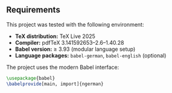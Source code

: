 ## Requirements

This project was tested with the following environment:

- **TeX distribution:** TeX Live 2025
- **Compiler:** pdfTeX 3.141592653–2.6–1.40.28
- **Babel version:** ≥ 3.93 (modular language setup)
- **Language packages:** `babel-german`, `babel-english` (optional)

The project uses the modern Babel interface:
```latex
\usepackage{babel}
\babelprovide[main, import]{ngerman}

